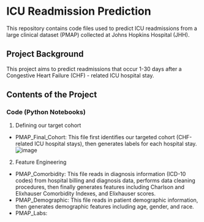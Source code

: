 # ICU Readmission Prediction

This repository contains code files used to predict ICU readmissions from a large clinical dataset (PMAP) collected at Johns Hopkins Hospital (JHH).

## Project Background

This project aims to predict readmissions that occur 1-30 days after a Congestive Heart Failure (CHF) - related ICU hospital stay.

## Contents of the Project
### Code (Python Notebooks)

1. Defining our target cohort
- PMAP_Final_Cohort: This file first identifies our targeted cohort (CHF-related ICU hospital stays), then generates labels for each hospital stay.
![image](https://ibb.co/yQjh7Dw)

2. Feature Engineering
- PMAP_Comorbidity: This file reads in diagnosis information (ICD-10 codes) from hospital billing and diagnosis data, performs data cleaning procedures, then finally generates features including Charlson and Elixhauser Comorbidity Indexes, and Elixhauser scores.
- PMAP_Demographic: This file reads in patient demographic information, then generates demographic features including age, gender, and race.
- PMAP_Labs:
